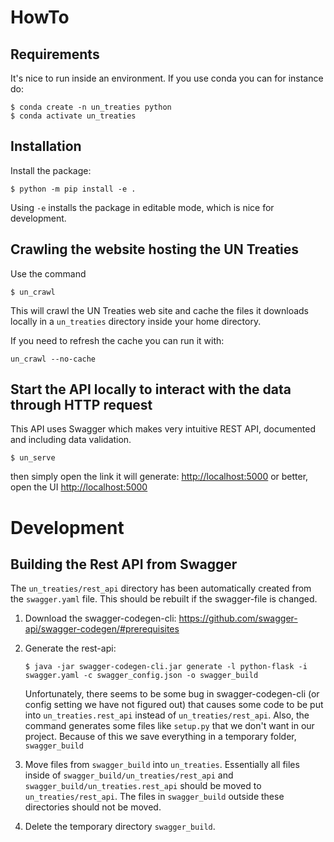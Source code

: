 # HowTo

## Requirements

It's nice to run inside an environment. If you use conda you can for instance do:

```shell
$ conda create -n un_treaties python
$ conda activate un_treaties
```

## Installation

Install the package:

```
$ python -m pip install -e .
```

Using `-e` installs the package in editable mode, which is nice for development.


## Crawling the website hosting the UN Treaties

Use the command

```shell
$ un_crawl
```

This will crawl the UN Treaties web site and cache the files it downloads
locally in a `un_treaties` directory inside your home directory.

If you need to refresh the cache you can run it with:

`un_crawl --no-cache`


## Start the API locally to interact with the data through HTTP request

This API uses Swagger which makes very intuitive REST API, documented and including data validation.

```shell
$ un_serve
```

then simply open the link it will generate: [http://localhost:5000](http://localhost:5000) or better, open the UI [http://localhost:5000](http://localhost:5000/api/ui)


# Development

## Building the Rest API from Swagger

The `un_treaties/rest_api` directory has been automatically created from the `swagger.yaml` file. This should be rebuilt if the swagger-file is changed.

1. Download the swagger-codegen-cli: https://github.com/swagger-api/swagger-codegen/#prerequisites

2. Generate the rest-api:

    ```shell
    $ java -jar swagger-codegen-cli.jar generate -l python-flask -i swagger.yaml -c swagger_config.json -o swagger_build
    ```

     Unfortunately, there seems to be some bug in swagger-codegen-cli (or config
     setting we have not figured out) that causes some code to be put into
     `un_treaties.rest_api` instead of `un_treaties/rest_api`. Also, the command
     generates some files like `setup.py` that we don't want in our
     project. Because of this we save everything in a temporary folder,
     `swagger_build`

3. Move files from `swagger_build` into `un_treaties`. Essentially all files
   inside of `swagger_build/un_treaties/rest_api` and
   `swagger_build/un_treaties.rest_api` should be moved to
   `un_treaties/rest_api`. The files in `swagger_build` outside these
   directories should not be moved.

4. Delete the temporary directory `swagger_build`.
